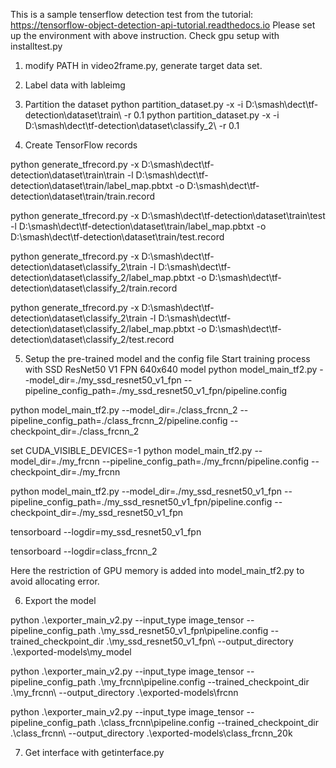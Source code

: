 This is a sample tenserflow detection test from the tutorial: https://tensorflow-object-detection-api-tutorial.readthedocs.io
Please set up the environment with above instruction.
Check gpu setup with installtest.py

1. modify PATH in video2frame.py, generate target data set.

2. Label data with lableimg

3. Partition the dataset
python partition_dataset.py -x -i D:\smash\dect\tf-detection\dataset\train\ -r 0.1
python partition_dataset.py -x -i D:\smash\dect\tf-detection\dataset\classify_2\ -r 0.1

4. Create TensorFlow records

python generate_tfrecord.py -x D:\smash\dect\tf-detection\dataset\train\train -l D:\smash\dect\tf-detection\dataset\train/label_map.pbtxt -o D:\smash\dect\tf-detection\dataset\train/train.record

python generate_tfrecord.py -x D:\smash\dect\tf-detection\dataset\train\test -l D:\smash\dect\tf-detection\dataset\train/label_map.pbtxt -o D:\smash\dect\tf-detection\dataset\train/test.record

python generate_tfrecord.py -x D:\smash\dect\tf-detection\dataset\classify_2\train -l D:\smash\dect\tf-detection\dataset\classify_2/label_map.pbtxt -o D:\smash\dect\tf-detection\dataset\classify_2/train.record

python generate_tfrecord.py -x D:\smash\dect\tf-detection\dataset\classify_2\train -l D:\smash\dect\tf-detection\dataset\classify_2/label_map.pbtxt -o D:\smash\dect\tf-detection\dataset\classify_2/test.record

5. Setup the pre-trained model and the config file
Start training process with SSD ResNet50 V1 FPN 640x640 model
python model_main_tf2.py --model_dir=./my_ssd_resnet50_v1_fpn --pipeline_config_path=./my_ssd_resnet50_v1_fpn/pipeline.config 


python model_main_tf2.py --model_dir=./class_frcnn_2 --pipeline_config_path=./class_frcnn_2/pipeline.config --checkpoint_dir=./class_frcnn_2


set CUDA_VISIBLE_DEVICES=-1 
python model_main_tf2.py --model_dir=./my_frcnn --pipeline_config_path=./my_frcnn/pipeline.config --checkpoint_dir=./my_frcnn


python model_main_tf2.py --model_dir=./my_ssd_resnet50_v1_fpn --pipeline_config_path=./my_ssd_resnet50_v1_fpn/pipeline.config --checkpoint_dir=./my_ssd_resnet50_v1_fpn

tensorboard --logdir=my_ssd_resnet50_v1_fpn

tensorboard --logdir=class_frcnn_2

Here the restriction of GPU memory is added into model_main_tf2.py to avoid allocating error. 


6. Export the model

python .\exporter_main_v2.py --input_type image_tensor --pipeline_config_path .\my_ssd_resnet50_v1_fpn\pipeline.config --trained_checkpoint_dir .\my_ssd_resnet50_v1_fpn\ --output_directory .\exported-models\my_model

python .\exporter_main_v2.py --input_type image_tensor --pipeline_config_path .\my_frcnn\pipeline.config --trained_checkpoint_dir .\my_frcnn\ --output_directory .\exported-models\frcnn

python .\exporter_main_v2.py --input_type image_tensor --pipeline_config_path .\class_frcnn\pipeline.config --trained_checkpoint_dir .\class_frcnn\ --output_directory .\exported-models\class_frcnn_20k

7. Get interface with getinterface.py